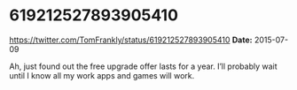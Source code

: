 # 619212527893905410
https://twitter.com/TomFrankly/status/619212527893905410
**Date:** 2015-07-09

Ah, just found out the free upgrade offer lasts for a year. I’ll probably wait until I know all my work apps and games will work.
